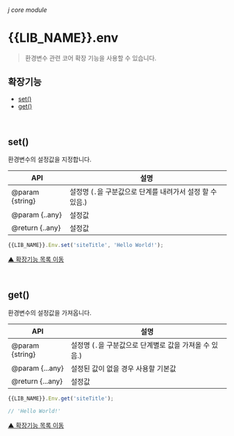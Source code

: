 ###### j core module

# {{LIB_NAME}}.env
> 환경변수 관련 코어 확장 기능을 사용할 수 있습니다.

## 확장기능

- [set()](#set)
- [get()](#get)

<br>

## set()
환경변수의 설정값을 지정합니다.

API | 설명
--- | ---
@param {string} | 설정명 (`.`을 구분값으로 단계를 내려가서 설정 할 수 있음.)
@param {..any} | 설정값
@return {..any} | 설정값

```js
{{LIB_NAME}}.Env.set('siteTitle', 'Hello World!');
```

[▲ 확장기능 목록 이동](#확장기능)

<br>

## get()
환경변수의 설정값을 가져옵니다.

API | 설명
--- | ---
@param {string} | 설정명 (`.`을 구분값으로 단계별로 값을 가져올 수 있음.)
@param {...any} | 설정된 값이 없을 경우 사용할 기본값
@return {...any} | 설정값

```js
{{LIB_NAME}}.Env.get('siteTitle');

// 'Hello World!'
```

[▲ 확장기능 목록 이동](#확장기능)
